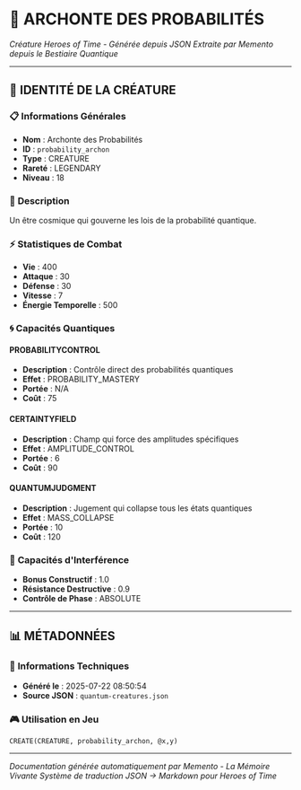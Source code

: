 # 🐉 **ARCHONTE DES PROBABILITÉS**
*Créature Heroes of Time - Générée depuis JSON*
*Extraite par Memento depuis le Bestiaire Quantique*

---

## 🎯 **IDENTITÉ DE LA CRÉATURE**

### 📋 **Informations Générales**
- **Nom** : Archonte des Probabilités
- **ID** : `probability_archon`
- **Type** : CREATURE
- **Rareté** : LEGENDARY
- **Niveau** : 18

### 📖 **Description**
Un être cosmique qui gouverne les lois de la probabilité quantique.

### ⚡ **Statistiques de Combat**
- **Vie** : 400
- **Attaque** : 30
- **Défense** : 30
- **Vitesse** : 7
- **Énergie Temporelle** : 500

### 🌀 **Capacités Quantiques**

#### **PROBABILITYCONTROL**
- **Description** : Contrôle direct des probabilités quantiques
- **Effet** : PROBABILITY_MASTERY
- **Portée** : N/A
- **Coût** : 75

#### **CERTAINTYFIELD**
- **Description** : Champ qui force des amplitudes spécifiques
- **Effet** : AMPLITUDE_CONTROL
- **Portée** : 6
- **Coût** : 90

#### **QUANTUMJUDGMENT**
- **Description** : Jugement qui collapse tous les états quantiques
- **Effet** : MASS_COLLAPSE
- **Portée** : 10
- **Coût** : 120

### 🌊 **Capacités d'Interférence**
- **Bonus Constructif** : 1.0
- **Résistance Destructive** : 0.9
- **Contrôle de Phase** : ABSOLUTE


---

## 📊 **MÉTADONNÉES**

### 🔧 **Informations Techniques**
- **Généré le** : 2025-07-22 08:50:54
- **Source JSON** : `quantum-creatures.json`

### 🎮 **Utilisation en Jeu**
```hots
CREATE(CREATURE, probability_archon, @x,y)
```

---

*Documentation générée automatiquement par Memento - La Mémoire Vivante*
*Système de traduction JSON → Markdown pour Heroes of Time*
